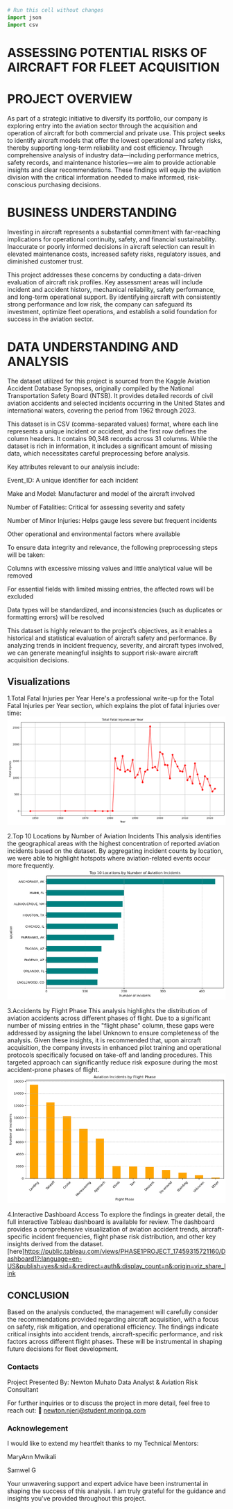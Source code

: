 

```python
# Run this cell without changes
import json
import csv
```
# ASSESSING POTENTIAL RISKS OF AIRCRAFT FOR FLEET ACQUISITION

# PROJECT OVERVIEW
As part of a strategic initiative to diversify its portfolio, our company is exploring entry into the aviation sector through the acquisition and operation of aircraft for both commercial and private use. This project seeks to identify aircraft models that offer the lowest operational and safety risks, thereby supporting long-term reliability and cost efficiency. Through comprehensive analysis of industry data—including performance metrics, safety records, and maintenance histories—we aim to provide actionable insights and clear recommendations. These findings will equip the aviation division with the critical information needed to make informed, risk-conscious purchasing decisions.

# BUSINESS UNDERSTANDING
Investing in aircraft represents a substantial commitment with far-reaching implications for operational continuity, safety, and financial sustainability. Inaccurate or poorly informed decisions in aircraft selection can result in elevated maintenance costs, increased safety risks, regulatory issues, and diminished customer trust.

This project addresses these concerns by conducting a data-driven evaluation of aircraft risk profiles. Key assessment areas will include incident and accident history, mechanical reliability, safety performance, and long-term operational support. By identifying aircraft with consistently strong performance and low risk, the company can safeguard its investment, optimize fleet operations, and establish a solid foundation for success in the aviation sector.



# DATA UNDERSTANDING AND ANALYSIS
The dataset utilized for this project is sourced from the Kaggle Aviation Accident Database Synopses, originally compiled by the National Transportation Safety Board (NTSB). It provides detailed records of civil aviation accidents and selected incidents occurring in the United States and international waters, covering the period from 1962 through 2023.

This dataset is in CSV (comma-separated values) format, where each line represents a unique incident or accident, and the first row defines the column headers. It contains 90,348 records across 31 columns. While the dataset is rich in information, it includes a significant amount of missing data, which necessitates careful preprocessing before analysis.

Key attributes relevant to our analysis include:

Event_ID: A unique identifier for each incident

Make and Model: Manufacturer and model of the aircraft involved

Number of Fatalities: Critical for assessing severity and safety

Number of Minor Injuries: Helps gauge less severe but frequent incidents

Other operational and environmental factors where available

To ensure data integrity and relevance, the following preprocessing steps will be taken:

Columns with excessive missing values and little analytical value will be removed

For essential fields with limited missing entries, the affected rows will be excluded

Data types will be standardized, and inconsistencies (such as duplicates or formatting errors) will be resolved

This dataset is highly relevant to the project’s objectives, as it enables a historical and statistical evaluation of aircraft safety and performance. By analyzing trends in incident frequency, severity, and aircraft types involved, we can generate meaningful insights to support risk-aware aircraft acquisition decisions.

## Visualizations
1.Total Fatal Injuries per Year
 Here's a professional write-up for the Total Fatal Injuries per Year section, which explains the plot of fatal injuries over time:
![alt text](image-4.png)

2.Top 10 Locations by Number of Aviation Incidents
This analysis identifies the geographical areas with the highest concentration of reported aviation incidents based on the dataset. By aggregating incident counts by location, we were able to highlight hotspots where aviation-related events occur more frequently.
![alt text](image-3.png)


 3.Accidents by Flight Phase
This analysis highlights the distribution of aviation accidents across different phases of flight. Due to a significant number of missing entries in the "flight phase" column, these gaps were addressed by assigning the label Unknown to ensure completeness of the analysis.
Given these insights, it is recommended that, upon aircraft acquisition, the company invests in enhanced pilot training and operational protocols specifically focused on take-off and landing procedures. This targeted approach can significantly reduce risk exposure during the most accident-prone phases of flight.
![alt text](image-2.png)

 4.Interactive Dashboard Access
To explore the findings in greater detail, the full interactive Tableau dashboard is available for review. The dashboard provides a comprehensive visualization of aviation accident trends, aircraft-specific incident frequencies, flight phase risk distribution, and other key insights derived from the dataset.[here]https://public.tableau.com/views/PHASE1PROJECT_17459315721160/Dashboard1?:language=en-US&publish=yes&:sid=&:redirect=auth&:display_count=n&:origin=viz_share_link



## CONCLUSION

Based on the analysis conducted, the management will carefully consider the recommendations provided regarding aircraft acquisition, with a focus on safety, risk mitigation, and operational efficiency. The findings indicate critical insights into accident trends, aircraft-specific performance, and risk factors across different flight phases. These will be instrumental in shaping future decisions for fleet development.


### Contacts
Project Presented By:
Newton Muhato
Data Analyst & Aviation Risk Consultant

For further inquiries or to discuss the project in more detail, feel free to reach out:
📧 newton.njeri@student.moringa.com



### Acknowlegement
I would like to extend my heartfelt thanks to my Technical Mentors:

MaryAnn Mwikali

Samwel G

Your unwavering support and expert advice have been instrumental in shaping the success of this analysis. I am truly grateful for the guidance and insights you've provided throughout this project.
